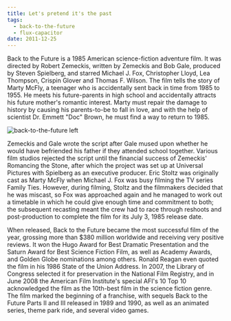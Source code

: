 ```yaml
---
title: Let's pretend it's the past
tags:
  - back-to-the-future
  - flux-capacitor
date: 2011-12-25
---
```

Back to the Future is a 1985 American science-fiction adventure film. It was directed by Robert Zemeckis, written by Zemeckis and Bob Gale, produced by Steven Spielberg, and starred Michael J. Fox, Christopher Lloyd, Lea Thompson, Crispin Glover and Thomas F. Wilson. The film tells the story of Marty McFly, a teenager who is accidentally sent back in time from 1985 to 1955. He meets his future-parents in high school and accidentally attracts his future mother's romantic interest. Marty must repair the damage to history by causing his parents-to-be to fall in love, and with the help of scientist Dr. Emmett "Doc" Brown, he must find a way to return to 1985.

![back-to-the-future left](http://upload.wikimedia.org/wikipedia/en/thumb/5/52/Back_to_the_future.jpg/220px-Back_to_the_future.jpg)

Zemeckis and Gale wrote the script after Gale mused upon whether he would have befriended his father if they attended school together. Various film studios rejected the script until the financial success of Zemeckis' Romancing the Stone, after which the project was set up at Universal Pictures with Spielberg as an executive producer. Eric Stoltz was originally cast as Marty McFly when Michael J. Fox was busy filming the TV series Family Ties. However, during filming, Stoltz and the filmmakers decided that he was miscast, so Fox was approached again and he managed to work out a timetable in which he could give enough time and commitment to both; the subsequent recasting meant the crew had to race through reshoots and post-production to complete the film for its July 3, 1985 release date.

When released, Back to the Future became the most successful film of the year, grossing more than $380 million worldwide and receiving very positive reviews. It won the Hugo Award for Best Dramatic Presentation and the Saturn Award for Best Science Fiction Film, as well as Academy Awards, and Golden Globe nominations among others. Ronald Reagan even quoted the film in his 1986 State of the Union Address. In 2007, the Library of Congress selected it for preservation in the National Film Registry, and in June 2008 the American Film Institute's special AFI's 10 Top 10 acknowledged the film as the 10th-best film in the science fiction genre. The film marked the beginning of a franchise, with sequels Back to the Future Parts II and III released in 1989 and 1990, as well as an animated series, theme park ride, and several video games.

